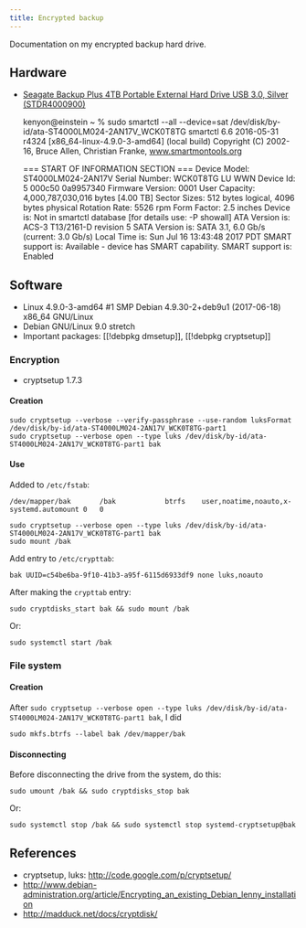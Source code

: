 ```yaml
---
title: Encrypted backup
---
```

Documentation on my encrypted backup hard drive.

## Hardware
* [Seagate Backup Plus 4TB Portable External Hard Drive USB 3.0, Silver (STDR4000900)](https://smile.amazon.com/dp/B0196J43TE)

    kenyon@einstein ~ % sudo smartctl --all --device=sat /dev/disk/by-id/ata-ST4000LM024-2AN17V_WCK0T8TG
    smartctl 6.6 2016-05-31 r4324 [x86_64-linux-4.9.0-3-amd64] (local build)
    Copyright (C) 2002-16, Bruce Allen, Christian Franke, www.smartmontools.org

    === START OF INFORMATION SECTION ===
    Device Model:     ST4000LM024-2AN17V
    Serial Number:    WCK0T8TG
    LU WWN Device Id: 5 000c50 0a9957340
    Firmware Version: 0001
    User Capacity:    4,000,787,030,016 bytes [4.00 TB]
    Sector Sizes:     512 bytes logical, 4096 bytes physical
    Rotation Rate:    5526 rpm
    Form Factor:      2.5 inches
    Device is:        Not in smartctl database [for details use: -P showall]
    ATA Version is:   ACS-3 T13/2161-D revision 5
    SATA Version is:  SATA 3.1, 6.0 Gb/s (current: 3.0 Gb/s)
    Local Time is:    Sun Jul 16 13:43:48 2017 PDT
    SMART support is: Available - device has SMART capability.
    SMART support is: Enabled

## Software
* Linux 4.9.0-3-amd64 #1 SMP Debian 4.9.30-2+deb9u1 (2017-06-18) x86_64 GNU/Linux
* Debian GNU/Linux 9.0 stretch
* Important packages: [[!debpkg dmsetup]], [[!debpkg cryptsetup]]

### Encryption
* cryptsetup 1.7.3

#### Creation
    sudo cryptsetup --verbose --verify-passphrase --use-random luksFormat /dev/disk/by-id/ata-ST4000LM024-2AN17V_WCK0T8TG-part1
    sudo cryptsetup --verbose open --type luks /dev/disk/by-id/ata-ST4000LM024-2AN17V_WCK0T8TG-part1 bak

#### Use
Added to `/etc/fstab`:

    /dev/mapper/bak       /bak            btrfs    user,noatime,noauto,x-systemd.automount 0   0

    sudo cryptsetup --verbose open --type luks /dev/disk/by-id/ata-ST4000LM024-2AN17V_WCK0T8TG-part1 bak
    sudo mount /bak

Add entry to `/etc/crypttab`:

    bak UUID=c54be6ba-9f10-41b3-a95f-6115d6933df9 none luks,noauto

After making the `crypttab` entry:

    sudo cryptdisks_start bak && sudo mount /bak

Or:

    sudo systemctl start /bak

### File system
#### Creation
After `sudo cryptsetup --verbose open --type luks /dev/disk/by-id/ata-ST4000LM024-2AN17V_WCK0T8TG-part1 bak`, I did

    sudo mkfs.btrfs --label bak /dev/mapper/bak

#### Disconnecting
Before disconnecting the drive from the system, do this:

    sudo umount /bak && sudo cryptdisks_stop bak

Or:

    sudo systemctl stop /bak && sudo systemctl stop systemd-cryptsetup@bak

## References
* cryptsetup, luks: <http://code.google.com/p/cryptsetup/>
* <http://www.debian-administration.org/article/Encrypting_an_existing_Debian_lenny_installation>
* <http://madduck.net/docs/cryptdisk/>
